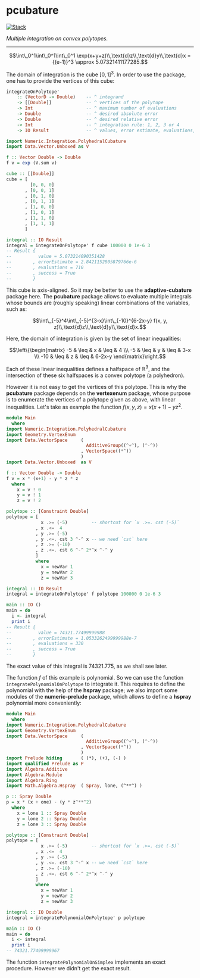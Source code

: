 # pcubature

<!-- badges: start -->
[![Stack](https://github.com/stla/pcubature/actions/workflows/Stack.yml/badge.svg)](https://github.com/stla/pcubature/actions/workflows/Stack.yml)
<!-- badges: end -->

*Multiple integration on convex polytopes.*

___

$$\int\_0^1\int\_0^1\int\_0^1 \exp(x+y+z)\\,\text{d}z\\,\text{d}y\\,\text{d}x = {(e-1)}^3 \approx 5.07321411177285.$$

The domain of integration is the cube ${[0,1]}^3$. In order to use the package, 
one has to provide the vertices of this cube:

```haskell
integrateOnPolytope'
    :: (VectorD -> Double)    -- ^ integrand
    -> [[Double]]             -- ^ vertices of the polytope
    -> Int                    -- ^ maximum number of evaluations
    -> Double                 -- ^ desired absolute error
    -> Double                 -- ^ desired relative error
    -> Int                    -- ^ integration rule: 1, 2, 3 or 4
    -> IO Result              -- ^ values, error estimate, evaluations, success
```

```haskell
import Numeric.Integration.PolyhedralCubature
import Data.Vector.Unboxed as V

f :: Vector Double -> Double
f v = exp (V.sum v)

cube :: [[Double]]
cube = [
         [0, 0, 0]
       , [0, 0, 1]
       , [0, 1, 0]
       , [0, 1, 1]
       , [1, 0, 0]
       , [1, 0, 1]
       , [1, 1, 0]
       , [1, 1, 1]
       ]

integral :: IO Result
integral = integrateOnPolytope' f cube 100000 0 1e-6 3
-- Result {
--          value = 5.073214090351428
--        , errorEstimate = 2.8421152805879766e-6
--        , evaluations = 710
--        , success = True
--        }
```

This cube is axis-aligned. So it may be better to use the **adaptive-cubature** 
package here. The **pcubature** package allows to evaluate multiple integrals 
whose bounds are (roughly speaking) linear combinations of the variables, 
such as:

$$\int\_{-5}^4\int\_{-5}^{3-x}\int\_{-10}^{6-2x-y} f(x, y, z)\\,\text{d}z\\,\text{d}y\\,\text{d}x.$$

Here, the domain of integration is given by the set of linear inequalities:

$$\left\{\begin{matrix} -5  & \leq & x & \leq & 4 \\\ -5  & \leq & y & \leq & 3-x \\\ -10 & \leq & z & \leq & 6-2x-y \end{matrix}\right.$$

Each of these linear inequalities defines a halfspace of $\mathbb{R}^3$, and 
the intersection of these six halfspaces is a convex polytope (a polyhedron).

However it is not easy to get the vertices of this polytope. This is why the 
**pcubature** package depends on the **vertexenum** package, whose purpose is 
to enumerate the vertices of a polytope given as above, with linear 
inequalities. Let's take as example the function $f(x,y,z) = x(x+1) - yz^2$.

```haskell
module Main
  where
import Numeric.Integration.PolyhedralCubature
import Geometry.VertexEnum
import Data.VectorSpace     ( 
                              AdditiveGroup((^+^), (^-^))
                            , VectorSpace((*^)) 
                            )
import Data.Vector.Unboxed  as V

f :: Vector Double -> Double
f v = x * (x+1) - y * z * z
  where
    x = v ! 0
    y = v ! 1
    z = v ! 2

polytope :: [Constraint Double]
polytope = [
             x .>= (-5)         -- shortcut for `x .>=. cst (-5)`
           , x .<=  4
           , y .>= (-5)
           , y .<=. cst 3 ^-^ x -- we need `cst` here
           , z .>= (-10)
           , z .<=. cst 6 ^-^ 2*^x ^-^ y 
           ]
           where
             x = newVar 1
             y = newVar 2
             z = newVar 3

integral :: IO Result
integral = integrateOnPolytope' f polytope 100000 0 1e-6 3

main :: IO ()
main = do 
  i <- integral
  print i
-- Result {
--          value = 74321.77499999988
--        , errorEstimate = 1.0533262499999988e-7
--        , evaluations = 330
--        , success = True
--        }
```

The exact value of this integral is $74321.775$, as we shall see later.

The function $f$ of this example is polynomial. So we can use the function 
`integratePolynomialOnPolytope` to integrate it. This requires to define 
the polynomial with the help of the **hspray** package; we also import some 
modules of the **numeric-prelude** package, which allows to define a **hspray** 
polynomial more conveniently:

```haskell
module Main
  where
import Numeric.Integration.PolyhedralCubature
import Geometry.VertexEnum
import Data.VectorSpace     ( 
                              AdditiveGroup((^+^), (^-^))
                            , VectorSpace((*^)) 
                            )
import Prelude hiding       ( (*), (+), (-) )
import qualified Prelude as P
import Algebra.Additive              
import Algebra.Module                
import Algebra.Ring     
import Math.Algebra.Hspray  ( Spray, lone, (^**^) )

p :: Spray Double
p = x * (x + one) - (y * z^**^2) 
  where
    x = lone 1 :: Spray Double
    y = lone 2 :: Spray Double
    z = lone 3 :: Spray Double

polytope :: [Constraint Double]
polytope = [
             x .>= (-5)         -- shortcut for `x .>=. cst (-5)`
           , x .<=  4
           , y .>= (-5)
           , y .<=. cst 3 ^-^ x -- we need `cst` here
           , z .>= (-10)
           , z .<=. cst 6 ^-^ 2*^x ^-^ y 
           ]
           where
             x = newVar 1
             y = newVar 2
             z = newVar 3

integral :: IO Double
integral = integratePolynomialOnPolytope' p polytope

main :: IO ()
main = do 
  i <- integral
  print i
-- 74321.77499999967
```

The function `integratePolynomialOnSimplex` implements an exact procedure. 
However we didn't get the exact result. 